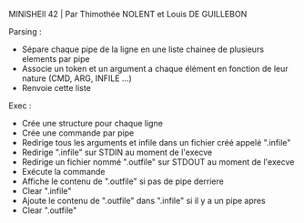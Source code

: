 MINISHEll 42 | Par Thimothée NOLENT et Louis DE GUILLEBON

Parsing : 
- Sépare chaque pipe de la ligne en une liste chainee de plusieurs elements par pipe
- Associe un token et un argument a chaque élément en fonction de leur nature (CMD, ARG, INFILE ...)
- Renvoie cette liste

Exec :
- Crée une structure pour chaque ligne
- Crée une commande par pipe
- Redirige tous les arguments et infile dans un fichier créé appelé ".infile"
- Redirige ".infile" sur STDIN au moment de l'execve
- Redirige un fichier nommé ".outfile" sur STDOUT au moment de l'execve
- Exécute la commande
- Affiche le contenu de ".outfile" si pas de pipe derriere
- Clear ".infile"
- Ajoute le contenu de ".outfile" dans ".infile" si il y a un pipe apres
- Clear ".outfile"
